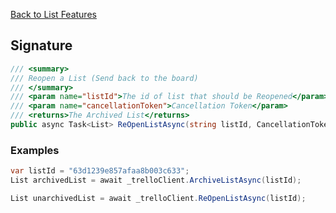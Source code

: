[Back to List Features](TrelloClient#list-features)



## Signature
```cs
/// <summary>
/// Reopen a List (Send back to the board)
/// </summary>
/// <param name="listId">The id of list that should be Reopened</param>
/// <param name="cancellationToken">Cancellation Token</param>
/// <returns>The Archived List</returns>
public async Task<List> ReOpenListAsync(string listId, CancellationToken cancellationToken = default) {...}
```
### Examples

```cs
var listId = "63d1239e857afaa8b003c633";
List archivedList = await _trelloClient.ArchiveListAsync(listId);

List unarchivedList = await _trelloClient.ReOpenListAsync(listId);
```